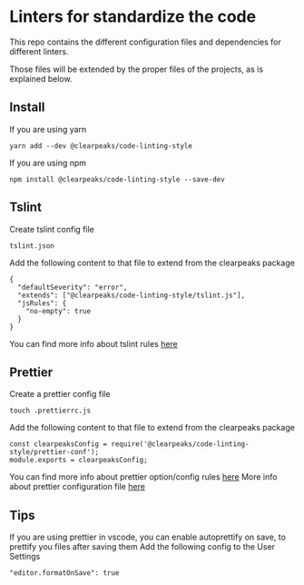 # Linters for standardize the code
This repo contains the different configuration files and dependencies for different linters.

Those files will be extended by the proper files of the projects, as is explained below.

## Install
If you are using yarn
```
yarn add --dev @clearpeaks/code-linting-style
```
If you are using npm
```
npm install @clearpeaks/code-linting-style --save-dev
```

## Tslint
Create tslint config file
```
tslint.json
```
Add the following content to that file to extend from the clearpeaks package
```
{
  "defaultSeverity": "error",
  "extends": ["@clearpeaks/code-linting-style/tslint.js"],
  "jsRules": {
    "no-empty": true
  }
}
```
You can find more info about tslint rules [here](https://palantir.github.io/tslint/rules/)

## Prettier
Create a prettier config file
```
touch .prettierrc.js
```
Add the following content to that file to extend from the clearpeaks package
```
const clearpeaksConfig = require('@clearpeaks/code-linting-style/prettier-conf');
module.exports = clearpeaksConfig;
```
You can find more info about prettier option/config rules [here](https://prettier.io/docs/en/options.html)
More info about prettier configuration file [here](https://prettier.io/docs/en/configuration.html)

## Tips
If you are using prettier in vscode, you can enable autoprettify on save, to prettify you files after saving them
Add the following config to the User Settings
```
"editor.formatOnSave": true
```